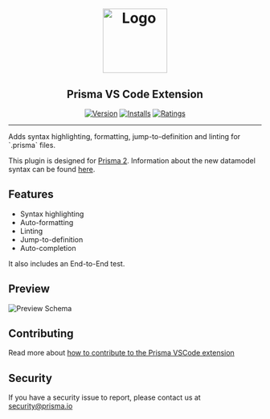 <h1 align="center"><img src="../logo_white.png" alt="Logo" height="128" /></h1>
<h2 align="center">Prisma VS Code Extension</h2>
<div align="center">

[![Version](https://vsmarketplacebadge.apphb.com/version/prisma.Prisma.svg)](https://marketplace.visualstudio.com/items?itemName=Prisma.prisma)
[![Installs](https://vsmarketplacebadge.apphb.com/installs/prisma.Prisma.svg)](https://marketplace.visualstudio.com/items?itemName=Prisma.prisma)
[![Ratings](https://vsmarketplacebadge.apphb.com/rating/prisma.Prisma.svg)](https://marketplace.visualstudio.com/items?itemName=Prisma.prisma)

</div>
<hr>
Adds syntax highlighting, formatting, jump-to-definition and linting for `.prisma` files.

This plugin is designed for [Prisma 2](https://www.prisma.io/blog/announcing-prisma-2-zq1s745db8i5). Information about the new datamodel syntax can be found [here](https://github.com/prisma/prisma2/blob/master/docs/data-modeling.md).

## Features

* Syntax highlighting
* Auto-formatting
* Linting
* Jump-to-definition
* Auto-completion

It also includes an End-to-End test.

## Preview

![Preview Schema](https://i.imgur.com/W80iRwE.png)

## Contributing

Read more about [how to contribute to the Prisma VSCode extension](../CONTRIBUTING.md)

## Security

If you have a security issue to report, please contact us at [security@prisma.io](mailto:security@prisma.io?subject=[GitHub]%20Prisma%202%20Security%20Report%20VSCode)
